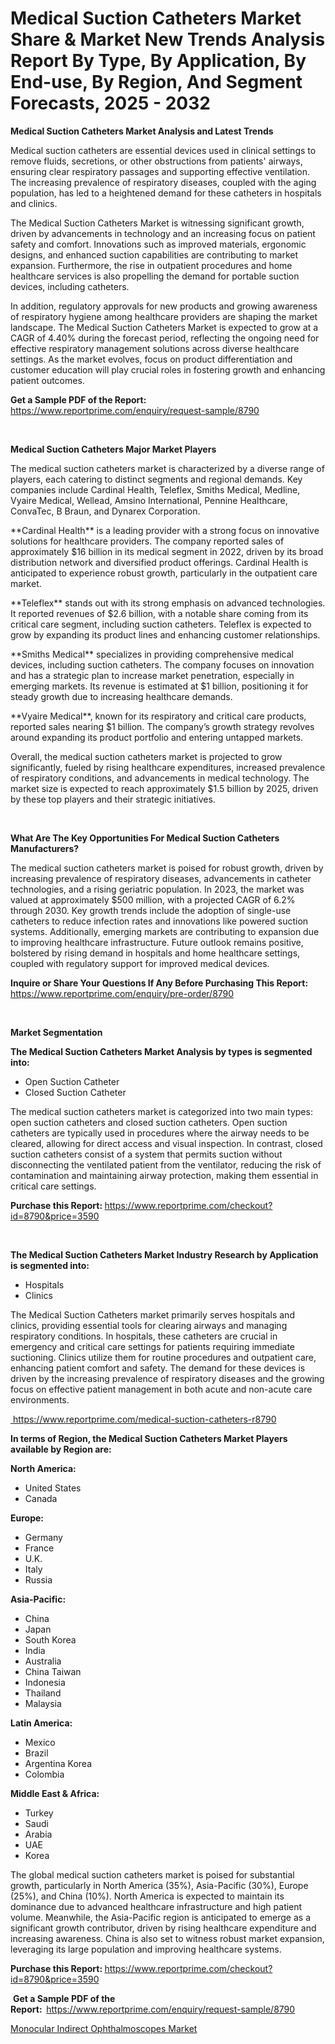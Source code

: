 <p><h1>Medical Suction Catheters Market Share & Market New Trends Analysis Report By Type, By Application, By End-use, By Region, And Segment Forecasts, 2025 - 2032</h1></p><p><strong>Medical Suction Catheters Market Analysis and Latest Trends</strong></p>
<p><p>Medical suction catheters are essential devices used in clinical settings to remove fluids, secretions, or other obstructions from patients' airways, ensuring clear respiratory passages and supporting effective ventilation. The increasing prevalence of respiratory diseases, coupled with the aging population, has led to a heightened demand for these catheters in hospitals and clinics. </p><p>The Medical Suction Catheters Market is witnessing significant growth, driven by advancements in technology and an increasing focus on patient safety and comfort. Innovations such as improved materials, ergonomic designs, and enhanced suction capabilities are contributing to market expansion. Furthermore, the rise in outpatient procedures and home healthcare services is also propelling the demand for portable suction devices, including catheters. </p><p>In addition, regulatory approvals for new products and growing awareness of respiratory hygiene among healthcare providers are shaping the market landscape. The Medical Suction Catheters Market is expected to grow at a CAGR of 4.40% during the forecast period, reflecting the ongoing need for effective respiratory management solutions across diverse healthcare settings. As the market evolves, focus on product differentiation and customer education will play crucial roles in fostering growth and enhancing patient outcomes.</p></p>
<p><strong>Get a Sample PDF of the Report:&nbsp;</strong> <a href="https://www.reportprime.com/enquiry/request-sample/8790?utm_campaign=2276&utm_medium=2&utm_source=Github&utm_content=ia&utm_term=20032025&utm_id=medical-suction-catheters">https://www.reportprime.com/enquiry/request-sample/8790</a></p>
<p>&nbsp;</p>
<p><strong>Medical Suction Catheters Major Market Players</strong></p>
<p><p>The medical suction catheters market is characterized by a diverse range of players, each catering to distinct segments and regional demands. Key companies include Cardinal Health, Teleflex, Smiths Medical, Medline, Vyaire Medical, Wellead, Amsino International, Pennine Healthcare, ConvaTec, B Braun, and Dynarex Corporation. </p><p>**Cardinal Health** is a leading provider with a strong focus on innovative solutions for healthcare providers. The company reported sales of approximately $16 billion in its medical segment in 2022, driven by its broad distribution network and diversified product offerings. Cardinal Health is anticipated to experience robust growth, particularly in the outpatient care market.</p><p>**Teleflex** stands out with its strong emphasis on advanced technologies. It reported revenues of $2.6 billion, with a notable share coming from its critical care segment, including suction catheters. Teleflex is expected to grow by expanding its product lines and enhancing customer relationships.</p><p>**Smiths Medical** specializes in providing comprehensive medical devices, including suction catheters. The company focuses on innovation and has a strategic plan to increase market penetration, especially in emerging markets. Its revenue is estimated at $1 billion, positioning it for steady growth due to increasing healthcare demands.</p><p>**Vyaire Medical**, known for its respiratory and critical care products, reported sales nearing $1 billion. The company’s growth strategy revolves around expanding its product portfolio and entering untapped markets.</p><p>Overall, the medical suction catheters market is projected to grow significantly, fueled by rising healthcare expenditures, increased prevalence of respiratory conditions, and advancements in medical technology. The market size is expected to reach approximately $1.5 billion by 2025, driven by these top players and their strategic initiatives.</p></p>
<p>&nbsp;</p>
<p><strong>What Are The Key Opportunities For Medical Suction Catheters Manufacturers?</strong></p>
<p><p>The medical suction catheters market is poised for robust growth, driven by increasing prevalence of respiratory diseases, advancements in catheter technologies, and a rising geriatric population. In 2023, the market was valued at approximately $500 million, with a projected CAGR of 6.2% through 2030. Key growth trends include the adoption of single-use catheters to reduce infection rates and innovations like powered suction systems. Additionally, emerging markets are contributing to expansion due to improving healthcare infrastructure. Future outlook remains positive, bolstered by rising demand in hospitals and home healthcare settings, coupled with regulatory support for improved medical devices.</p></p>
<p><strong>Inquire or Share Your Questions If Any Before Purchasing This Report:</strong> <a href="https://www.reportprime.com/enquiry/pre-order/8790?utm_campaign=2276&utm_medium=2&utm_source=Github&utm_content=ia&utm_term=20032025&utm_id=medical-suction-catheters">https://www.reportprime.com/enquiry/pre-order/8790</a></p>
<p>&nbsp;</p>
<p><strong>Market Segmentation</strong></p>
<p><strong>The Medical Suction Catheters Market Analysis by types is segmented into:</strong></p>
<p><ul><li>Open Suction Catheter</li><li>Closed Suction Catheter</li></ul></p>
<p><p>The medical suction catheters market is categorized into two main types: open suction catheters and closed suction catheters. Open suction catheters are typically used in procedures where the airway needs to be cleared, allowing for direct access and visual inspection. In contrast, closed suction catheters consist of a system that permits suction without disconnecting the ventilated patient from the ventilator, reducing the risk of contamination and maintaining airway protection, making them essential in critical care settings.</p></p>
<p><strong>Purchase this Report:&nbsp;</strong><a href="https://www.reportprime.com/checkout?id=8790&price=3590&utm_campaign=2276&utm_medium=2&utm_source=Github&utm_content=ia&utm_term=20032025&utm_id=medical-suction-catheters">https://www.reportprime.com/checkout?id=8790&price=3590</a></p>
<p>&nbsp;</p>
<p><strong>The Medical Suction Catheters Market Industry Research by Application is segmented into:</strong></p>
<p><ul><li>Hospitals</li><li>Clinics</li></ul></p>
<p><p>The Medical Suction Catheters market primarily serves hospitals and clinics, providing essential tools for clearing airways and managing respiratory conditions. In hospitals, these catheters are crucial in emergency and critical care settings for patients requiring immediate suctioning. Clinics utilize them for routine procedures and outpatient care, enhancing patient comfort and safety. The demand for these devices is driven by the increasing prevalence of respiratory diseases and the growing focus on effective patient management in both acute and non-acute care environments.</p></p>
<p><a href="https://www.reportprime.com/medical-suction-catheters-r8790?utm_campaign=2276&utm_medium=2&utm_source=Github&utm_content=ia&utm_term=20032025&utm_id=medical-suction-catheters">&nbsp;https://www.reportprime.com/medical-suction-catheters-r8790</a></p>
<p><strong>In terms of Region, the Medical Suction Catheters Market Players available by Region are:</strong></p>
<p>
    <p> <strong> North America: </strong>
        <ul>
            <li>United States</li>
            <li>Canada</li>
        </ul>
        </p> 
    <p> <strong> Europe: </strong>
        <ul>
            <li>Germany</li>
            <li>France</li>
            <li>U.K.</li>
            <li>Italy</li>
            <li>Russia</li>
        </ul>
        </p> 
    <p> <strong> Asia-Pacific: </strong>
        <ul>
            <li>China</li>
            <li>Japan</li>
            <li>South Korea</li>
            <li>India</li>
            <li>Australia</li>
            <li>China Taiwan</li>
            <li>Indonesia</li>
            <li>Thailand</li>
            <li>Malaysia</li>
        </ul>
        </p> 
    <p> <strong> Latin America: </strong>
        <ul>
            <li>Mexico</li>
            <li>Brazil</li>
            <li>Argentina Korea</li>
            <li>Colombia</li>
        </ul>
        </p> 
    <p> <strong> Middle East & Africa: </strong>
        <ul>
            <li>Turkey</li>
            <li>Saudi</li>
            <li>Arabia</li>
            <li>UAE</li>
            <li>Korea</li>
        </ul>
    </p>
    </p>
<p><p>The global medical suction catheters market is poised for substantial growth, particularly in North America (35%), Asia-Pacific (30%), Europe (25%), and China (10%). North America is expected to maintain its dominance due to advanced healthcare infrastructure and high patient volume. Meanwhile, the Asia-Pacific region is anticipated to emerge as a significant growth contributor, driven by rising healthcare expenditure and increasing awareness. China is also set to witness robust market expansion, leveraging its large population and improving healthcare systems.</p></p>
<p><strong>Purchase this Report: </strong><a href="https://www.reportprime.com/checkout?id=8790&price=3590&utm_campaign=2276&utm_medium=2&utm_source=Github&utm_content=ia&utm_term=20032025&utm_id=medical-suction-catheters">https://www.reportprime.com/checkout?id=8790&price=3590</a></p>
<p>&nbsp;<strong>Get a Sample PDF of the Report:&nbsp;&nbsp;</strong><a href="https://www.reportprime.com/enquiry/request-sample/8790?utm_campaign=2276&utm_medium=2&utm_source=Github&utm_content=ia&utm_term=20032025&utm_id=medical-suction-catheters">https://www.reportprime.com/enquiry/request-sample/8790</a></p>
<p><strong></strong></p>
<p><p><a href="https://github.com/dmitriyvo6rog/Market-Research-Report-List-1/blob/main/monocular-indirect-ophthalmoscopes-market.md?utm_campaign=2276&utm_medium=2&utm_source=Github&utm_content=ia&utm_term=20032025&utm_id=medical-suction-catheters">Monocular Indirect Ophthalmoscopes Market</a></p></p>
